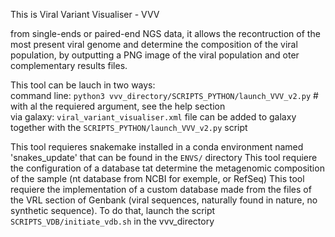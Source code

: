 This is Viral Variant Visualiser - VVV

from single-ends or paired-end NGS data, it allows the recontruction of the most present viral genome and determine the composition of the viral population, by outputting a PNG image of the viral population and oter complementary results files.

This tool can be lauch in two ways:  
    command line: ```python3 vvv_directory/SCRIPTS_PYTHON/launch_VVV_v2.py``` # with al the requiered argument, see the help section  
    via galaxy: ```viral_variant_visualiser.xml``` file can be added to galaxy together with the ```SCRIPTS_PYTHON/launch_VVV_v2.py``` script  

This tool requieres snakemake installed in a conda environment named 'snakes_update' that can be found in the ```ENVS/``` directory
This tool requiere the configuration of a database tat determine the metagenomic composition of the sample (nt database from NCBI for exemple, or RefSeq)
This tool requiere the implementation of a custom database made from the files of the VRL section of Genbank (viral sequences, naturally found in nature, no synthetic sequence). To do that, launch the script ```SCRIPTS_VDB/initiate_vdb.sh``` in the vvv_directory
